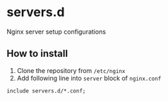 # servers.d
Nginx server setup configurations

## How to install
1. Clone the repository from `/etc/nginx`
2. Add following line into `server` block of `nginx.conf`
```nginx
include servers.d/*.conf;
```
